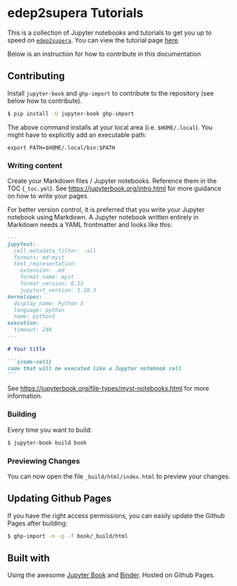 # edep2supera Tutorials

This is a collection of Jupyter notebooks and tutorials to get you up to speed on [`edep2supera`](https://github.com/DeepLearnPhysics/edep2supera). You can view the tutorial page [here](https://deeplearnphysics.org/edep2supera_tutorial/).

Below is an instruction for how to contribute in this documentation

## Contributing

Install `jupyter-book` and `ghp-import` to contribute to the repository (see below how to contribute). 

```bash
$ pip install -U jupyter-book ghp-import
```

The above command installs at your local area (i.e. `$HOME/.local`). You might have to explicitly add an executable path:
```
export PATH=$HOME/.local/bin:$PATH
```

### Writing content
Create your Markdown files / Jupyter notebooks. Reference them in the TOC (`_toc.yml`). 
See https://jupyterbook.org/intro.html for more guidance on how to write your pages.

For better version control, it is preferred that you write your Jupyter notebook using 
Markdown. A Jupyter notebook written entirely in Markdown needs a YAML frontmatter and looks like this:

````md
---
jupytext:
  cell_metadata_filter: -all
  formats: md:myst
  text_representation:
    extension: .md
    format_name: myst
    format_version: 0.13
    jupytext_version: 1.10.3
kernelspec:
  display_name: Python 3
  language: python
  name: python3
execution:
  timeout: 240
---

# Your title

```{code-cell}
code that will be executed like a Jupyter notebook cell
```

````

See https://jupyterbook.org/file-types/myst-notebooks.html for more information.

### Building
Every time you want to build:

```bash
$ jupyter-book build book
```

### Previewing Changes

You can now open the file `_build/html/index.html` to preview your changes.

## Updating Github Pages

If you have the right access permissions, you can easily update the Github Pages after building:

```bash
$ ghp-import -n -p -f book/_build/html
```

## Built with
Using the awesome [Jupyter Book](https://jupyterbook.org/) and [Binder](https://mybinder.readthedocs.io/). Hosted on Github Pages.
